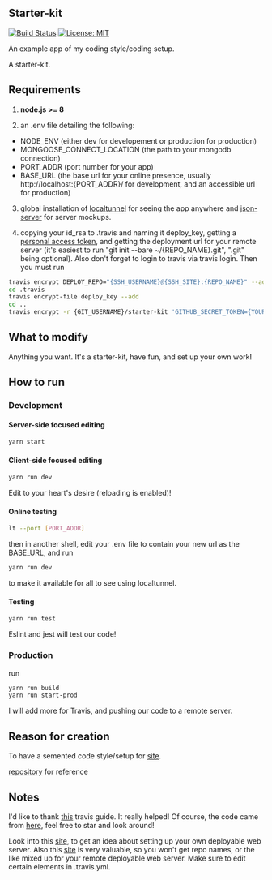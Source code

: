 ## Starter-kit

[![Build Status](https://travis-ci.org/GerardVee/starter-kit.svg?branch=master)](https://travis-ci.org/GerardVee/starter-kit)
[![License: MIT](https://img.shields.io/badge/License-MIT-yellow.svg)](https://opensource.org/licenses/MIT)

An example app of my coding style/coding setup.

A starter-kit.

## Requirements

1. **node.js >= 8**

2. an .env file detailing the following:

* NODE_ENV (either dev for developement or production for production)
* MONGOOSE_CONNECT_LOCATION (the path to your mongodb connection)
* PORT_ADDR (port number for your app)
* BASE_URL (the base url for your online presence, usually http://localhost:{PORT_ADDR}/ for development, and an accessible url for production)

3. global installation of [localtunnel](https://github.com/localtunnel/localtunnel) for seeing the app anywhere and [json-server](https://github.com/typicode/json-server) for server mockups.

4. copying your id_rsa to .travis and naming it deploy_key, getting a [personal access token](https://github.com/settings/tokens), and getting the deployment url for your remote server (it's easiest to run "git init --bare ~/{REPO_NAME}.git", ".git" being optional). Also don't forget to login to travis via travis login. Then you must run

```bash
travis encrypt DEPLOY_REPO="{SSH_USERNAME}@{SSH_SITE}:{REPO_NAME}" --add (REPO_NAME corresponding to your git init name)
cd .travis
travis encrypt-file deploy_key --add
cd ..
travis encrypt -r {GIT_USERNAME}/starter-kit 'GITHUB_SECRET_TOKEN={YOUR_SECRET_TOKEN}' --add
```

## What to modify
 
Anything you want. It's a starter-kit, have fun, and set up your own work!

## How to run

### Development

#### Server-side focused editing

```bash
yarn start
```

#### Client-side focused editing

```bash
yarn run dev
```

Edit to your heart's desire (reloading is enabled)!

#### Online testing

```bash
lt --port [PORT_ADDR]
```

then in another shell, edit your .env file to contain your new url as the BASE_URL, and run

```bash
yarn run dev
```

to make it available for all to see using localtunnel.

#### Testing

```bash
yarn run test
```

Eslint and jest will test our code!

### Production

run

```bash
yarn run build
yarn run start-prod
```

I will add more for Travis, and pushing our code to a remote server.

## Reason for creation

To have a semented code style/setup for [site](https://gerardvee.com/).

[repository](https://github.com/GerardVee/gerardvee.com) for reference

## Notes

I'd like to thank [this](https://chrisdown.name/2015/09/27/auto-merging-successful-builds-from-travis-ci.html) travis guide. It really helped!
Of course, the code came from [here](https://github.com/cdown/travis-automerge), feel free to star and look around!

Look into this [site](http://krisjordan.com/essays/setting-up-push-to-deploy-with-git), to get an idea about setting up your own deployable web server.
Also this [site](https://gist.github.com/noelboss/3fe13927025b89757f8fb12e9066f2fa) is very valuable, so you won't get repo names, or the like mixed up for your remote deployable web server. Make sure to edit certain elements in .travis.yml.